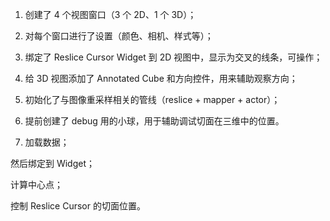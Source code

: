 1. 创建了 4 个视图窗口（3 个 2D、1 个 3D）；

2. 对每个窗口进行了设置（颜色、相机、样式等）；

3. 绑定了 Reslice Cursor Widget 到 2D 视图中，显示为交叉的线条，可操作；

4. 给 3D 视图添加了 Annotated Cube 和方向控件，用来辅助观察方向；

5. 初始化了与图像重采样相关的管线（reslice + mapper + actor）；

6. 提前创建了 debug 用的小球，用于辅助调试切面在三维中的位置。

7. 加载数据；

然后绑定到 Widget；

计算中心点；

控制 Reslice Cursor 的切面位置。
